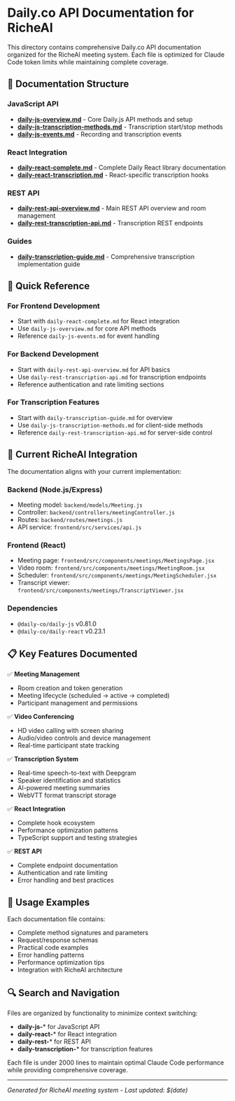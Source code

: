 # Daily.co API Documentation for RicheAI

This directory contains comprehensive Daily.co API documentation organized for the RicheAI meeting system. Each file is optimized for Claude Code token limits while maintaining complete coverage.

## 📁 Documentation Structure

### JavaScript API
- **[daily-js-overview.md](./daily-js-overview.md)** - Core Daily.js API methods and setup
- **[daily-js-transcription-methods.md](./daily-js-transcription-methods.md)** - Transcription start/stop methods
- **[daily-js-events.md](./daily-js-events.md)** - Recording and transcription events

### React Integration  
- **[daily-react-complete.md](./daily-react-complete.md)** - Complete Daily React library documentation
- **[daily-react-transcription.md](./daily-react-transcription.md)** - React-specific transcription hooks

### REST API
- **[daily-rest-api-overview.md](./daily-rest-api-overview.md)** - Main REST API overview and room management
- **[daily-rest-transcription-api.md](./daily-rest-transcription-api.md)** - Transcription REST endpoints

### Guides
- **[daily-transcription-guide.md](./daily-transcription-guide.md)** - Comprehensive transcription implementation guide

## 🎯 Quick Reference

### For Frontend Development
- Start with `daily-react-complete.md` for React integration
- Use `daily-js-overview.md` for core API methods
- Reference `daily-js-events.md` for event handling

### For Backend Development  
- Start with `daily-rest-api-overview.md` for API basics
- Use `daily-rest-transcription-api.md` for transcription endpoints
- Reference authentication and rate limiting sections

### For Transcription Features
- Start with `daily-transcription-guide.md` for overview
- Use `daily-js-transcription-methods.md` for client-side methods
- Reference `daily-rest-transcription-api.md` for server-side control

## 🔧 Current RicheAI Integration

The documentation aligns with your current implementation:

### Backend (Node.js/Express)
- Meeting model: `backend/models/Meeting.js`
- Controller: `backend/controllers/meetingController.js`  
- Routes: `backend/routes/meetings.js`
- API service: `frontend/src/services/api.js`

### Frontend (React)
- Meeting page: `frontend/src/components/meetings/MeetingsPage.jsx`
- Video room: `frontend/src/components/meetings/MeetingRoom.jsx`
- Scheduler: `frontend/src/components/meetings/MeetingScheduler.jsx`
- Transcript viewer: `frontend/src/components/meetings/TranscriptViewer.jsx`

### Dependencies
- `@daily-co/daily-js` v0.81.0
- `@daily-co/daily-react` v0.23.1

## 📋 Key Features Documented

✅ **Meeting Management**
- Room creation and token generation
- Meeting lifecycle (scheduled → active → completed)
- Participant management and permissions

✅ **Video Conferencing**
- HD video calling with screen sharing
- Audio/video controls and device management
- Real-time participant state tracking

✅ **Transcription System**
- Real-time speech-to-text with Deepgram
- Speaker identification and statistics
- AI-powered meeting summaries
- WebVTT format transcript storage

✅ **React Integration**
- Complete hook ecosystem
- Performance optimization patterns
- TypeScript support and testing strategies

✅ **REST API**
- Complete endpoint documentation
- Authentication and rate limiting
- Error handling and best practices

## 🚀 Usage Examples

Each documentation file contains:
- Complete method signatures and parameters
- Request/response schemas
- Practical code examples
- Error handling patterns
- Performance optimization tips
- Integration with RicheAI architecture

## 🔍 Search and Navigation

Files are organized by functionality to minimize context switching:
- **daily-js-*** for JavaScript API
- **daily-react-*** for React integration  
- **daily-rest-*** for REST API
- **daily-transcription-*** for transcription features

Each file is under 2000 lines to maintain optimal Claude Code performance while providing comprehensive coverage.

---

*Generated for RicheAI meeting system - Last updated: $(date)*